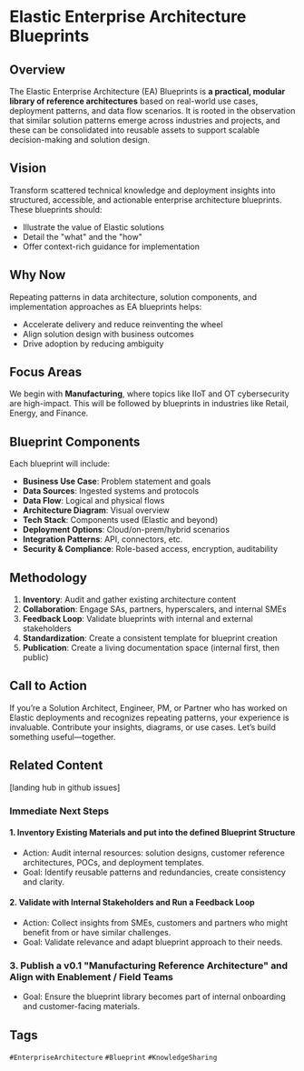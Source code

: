 # Elastic Enterprise Architecture Blueprints

## Overview
The Elastic Enterprise Architecture (EA) Blueprints is **a practical, modular library of reference architectures** based on real-world use cases, deployment patterns, and data flow scenarios. It is rooted in the observation that similar solution patterns emerge across industries and projects, and these can be consolidated into reusable assets to support scalable decision-making and solution design.

## Vision
Transform scattered technical knowledge and deployment insights into structured, accessible, and actionable enterprise architecture blueprints. 
These blueprints should:
- Illustrate the value of Elastic solutions
- Detail the "what" and the "how"
- Offer context-rich guidance for implementation

## Why Now
Repeating patterns in data architecture, solution components, and implementation approaches as EA blueprints helps:
- Accelerate delivery and reduce reinventing the wheel
- Align solution design with business outcomes
- Drive adoption by reducing ambiguity

## Focus Areas
We begin with **Manufacturing**, where topics like IIoT and OT cybersecurity are high-impact. 
This will be followed by blueprints in industries like Retail, Energy, and Finance.

## Blueprint Components
Each blueprint will include:
- **Business Use Case**: Problem statement and goals
- **Data Sources**: Ingested systems and protocols
- **Data Flow**: Logical and physical flows
- **Architecture Diagram**: Visual overview
- **Tech Stack**: Components used (Elastic and beyond)
- **Deployment Options**: Cloud/on-prem/hybrid scenarios
- **Integration Patterns**: API, connectors, etc.
- **Security & Compliance**: Role-based access, encryption, auditability

## Methodology
1. **Inventory**: Audit and gather existing architecture content
2. **Collaboration**: Engage SAs, partners, hyperscalers, and internal SMEs
3. **Feedback Loop**: Validate blueprints with internal and external stakeholders
4. **Standardization**: Create a consistent template for blueprint creation
5. **Publication**: Create a living documentation space (internal first, then public)

## Call to Action
If you’re a Solution Architect, Engineer, PM, or Partner who has worked on Elastic deployments and recognizes repeating patterns, your experience is invaluable. Contribute your insights, diagrams, or use cases.
Let’s build something useful—together.

## Related Content
[landing hub in github issues]

### Immediate Next Steps
#### 1. Inventory Existing Materials and put into the defined Blueprint Structure
* Action: Audit internal resources: solution designs, customer reference architectures, POCs, and deployment templates.
* Goal: Identify reusable patterns and redundancies, create consistency and clarity.
#### 2. Validate with Internal Stakeholders and Run a Feedback Loop
* Action: Collect insights from SMEs, customers and partners who might benefit from or have similar challenges.
* Goal: Validate relevance and adapt blueprint approach to their needs.
### 3. Publish a v0.1 "Manufacturing Reference Architecture" and Align with Enablement / Field Teams
* Goal: Ensure the blueprint library becomes part of internal onboarding and customer-facing materials.

## Tags
`#EnterpriseArchitecture` `#Blueprint` `#KnowledgeSharing`
